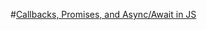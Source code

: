 #[Callbacks, Promises, and Async/Await in JS](https://www.freecodecamp.org/news/javascript-async-await-tutorial-learn-callbacks-promises-async-await-by-making-icecream/)